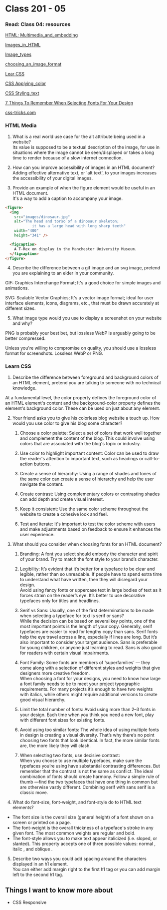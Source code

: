# Class 201 - 05

### Read: Class 04: resources

[HTML: Multimedia_and_embedding](https://developer.mozilla.org/en-US/docs/Learn/HTML/Multimedia_and_embedding)

[Images_in_HTML](https://developer.mozilla.org/en-US/docs/Learn/HTML/Multimedia_and_embedding/Images_in_HTML)

[Image_types](https://developer.mozilla.org/en-US/docs/Web/Media/Formats/Image_types)

[choosing_an_image_format](https://developer.mozilla.org/en-US/docs/Web/Media/Formats/Image_types#choosing_an_image_format)

[Lear CSS](https://developer.mozilla.org/en-US/docs/Learn/CSS)

[CSS Applying_color](https://developer.mozilla.org/en-US/docs/Web/CSS/CSS_Colors/Applying_color)

[CSS Styling_text](https://developer.mozilla.org/en-US/docs/Learn/CSS/Styling_text/Fundamentals)

[7 Things To Remember When Selecting Fonts For Your Design](https://uxplanet.org/7-things-to-remember-when-selecting-fonts-for-your-design-ec1e592266c5)

[css-tricks.com](https://css-tricks.com/)

### HTML Media

1. What is a real world use case for the alt attribute being used in a website?  
Its value is supposed to be a textual description of the image, for use in situations where the image cannot be seen/displayed or takes a long time to render because of a slow internet connection.

2. How can you improve accessibility of images in an HTML document?  
Adding effective alternative text, or 'alt text', to your images increases the accessibility of your digital images.

3. Provide an example of when the figure element would be useful in an HTML document.  
It's a way to add a caption to accompany your image.  

```html
<figure>
  <img
    src="images/dinosaur.jpg"
    alt="The head and torso of a dinosaur skeleton;
            it has a large head with long sharp teeth"
    width="400"
    height="341" />

  <figcaption>
    A T-Rex on display in the Manchester University Museum.
  </figcaption>
</figure>
```

4. Describe the difference between a gif image and an svg image, pretend you are explaining to an elder in your community.  

GIF: Graphics Interchange Format; It's a good choice for simple images and animations.  

SVG: Scalable Vector Graphics; It's a vector image format; ideal for user interface elements, icons, diagrams, etc., that must be drawn accurately at different sizes.

5. What image type would you use to display a screenshot on your website and why?

PNG is probably your best bet, but lossless WebP is arguably going to be better compressed.  

Unless you're willing to compromise on quality, you should use a lossless format for screenshots. Lossless WebP or PNG.

### Learn CSS

1. Describe the difference between foreground and background colors of an HTML element, pretend you are talking to someone with no technical knowledge.  

At a fundamental level, the color property defines the foreground color of an HTML element's content and the background-color property defines the element's background color. These can be used on just about any element.

2. Your friend asks you to give his colorless blog website a touch up. How would you use color to give his blog some character?  

    1. Choose a color palette: Select a set of colors that work well together and complement the content of the blog. This could involve using colors that are associated with the blog's topic or industry.

    2. Use color to highlight important content: Color can be used to draw the reader's attention to important text, such as headings or call-to-action buttons.

    3. Create a sense of hierarchy: Using a range of shades and tones of the same color can create a sense of hierarchy and help the user navigate the content.

    4. Create contrast: Using complementary colors or contrasting shades can add depth and create visual interest.

    5. Keep it consistent: Use the same color scheme throughout the website to create a cohesive look and feel.

    6. Test and iterate: It's important to test the color scheme with users and make adjustments based on feedback to ensure it enhances the user experience.

3. What should you consider when choosing fonts for an HTML document?  

    1. Branding:
    A font you select should embody the character and spirit of your brand. Try to match the font style to your brand’s character.

    2. Legibility:
    It’s evident that it’s better for a typeface to be clear and legible, rather than so unreadable. If people have to spend extra time to understand what have written, then they will disregard your design.  
    Avoid using fancy fonts or uppercase text in large bodies of text as it forces strain on the reader’s eye. It’s better to use decorative typefaces only for titles and headlines.  

    3. Serif vs Sans:
    Usually, one of the first determinations to be made when selecting a typeface for text is serif or sans?  
    While the decision can be based on several key points, one of the most important points is the length of your copy. Generally, serif typefaces are easier to read for lengthy copy than sans. Serif fonts help the eye travel across a line, especially if lines are long.
    But it’s also important to consider your target audience. Sans is preferable for young children, or anyone just learning to read. Sans is also good for readers with certain visual impairments.  

    4. Font Family:
    Some fonts are members of ‘superfamilies’ — they come along with a selection of different styles and weights that give designers more creative freedom.  
    When choosing a font for your designs, you need to know how large a font family needs to be to meet your project typographic requirements. For many projects it’s enough to have two weights with italics, while others might require additional versions to create good visual hierarchy.

    5. Limit the total number of fonts:
    Avoid using more than 2–3 fonts in your design. Each time when you think you need a new font, play with different font sizes for existing fonts.  

    6. Avoid using too similar fonts:
    The whole idea of using multiple fonts in design is creating a visual diversity. That’s why there’s no point choosing two fonts that look identical. In fact, the more similar fonts are, the more likely they will clash.  

    7. When selecting two fonts, use decisive contrast:  
    When you choose to use multiple typefaces, make sure the typefaces you’re using have substantial contrasting differences. But remember that the contrast is not the same as conflict. The ideal combination of fonts should create harmony.
    Follow a simple rule of thumb —find the two typefaces that have one thing in common but are otherwise vastly different. Combining serif with sans serif is a classic move.

4. What do font-size, font-weight, and font-style do to HTML text elements?  

- The font size is the overall size (general height) of a font shown on a screen or printed on a page.  
- The font-weight is the overall thickness of a typeface's stroke in any given font. The most common weights are regular and bold.
- The font-style allows you to make text appear italicized (i.e. sloped, or slanted). This property accepts one of three possible values: normal , italic , and oblique .

5. Describe two ways you could add spacing around the characters displayed in an h1 element.  
You can either add margin right to the first h1 tag or you can add margin left to the second h1 tag.

## Things I want to know more about

- CSS Responsive
